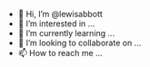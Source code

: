 - 👋 Hi, I’m @lewisabbott
- 👀 I’m interested in ...
- 🌱 I’m currently learning ...
- 💞️ I’m looking to collaborate on ...
- 📫 How to reach me ...

<!---
lewisabbott/lewisabbott is a ✨ special ✨ repository because its `README.md` (this file) appears on your GitHub profile.
You can click the Preview link to take a look at your changes.
--->
